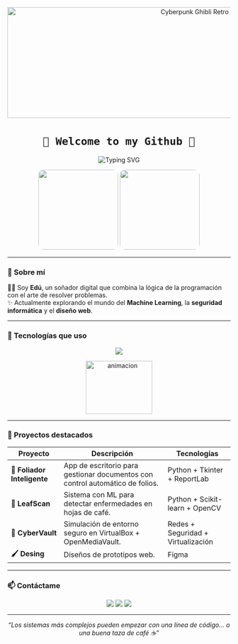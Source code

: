 <!-- 🎮 BANNER RETRO -->

<!-- Fondo degradado + GIF sobrepuesto -->
<p align="center" >
  <img src="https://media3.giphy.com/media/v1.Y2lkPTc5MGI3NjExemRhMXNmbzk2bDh3Y242dnRhMXVrMnJsMjdnb3RmdnFtNDBsZ2E2aCZlcD12MV9pbnRlcm5hbF9naWZfYnlfaWQmY3Q9Zw/LlKN0pAfAduGRYWdbQ/giphy.gif" 
       alt="Cyberpunk Ghibli Retro Animation" 
       width="900" height="250" />
</p>

<h1 align="center">
  <code>👾 Welcome to my Github 👾</code>
</h1>

<!-- 🧙‍♂️ INTRO ANIMADA -->
<p align="center">
  <img src="https://readme-typing-svg.herokuapp.com?font=VT323&size=28&pause=1000&color=00FF41&center=true&vCenter=true&width=700&lines=Estudiante+de+Ingeniería+de+Sistemas;Apasionado+por+la+IA,+ciberseguridad+y+el+desarrollo+web;Creando+soluciones+con+magia+tecnológica" alt="Typing SVG" />
</p>

<!-- 🌌 IMÁGENES ANIMADAS A LOS LADOS -->
<p align="center">
  <img src="https://media.giphy.com/media/26AHONQ79FdWZhAI0/giphy.gif" width="180" style="border-radius: 12px;"/>
  <img src="https://media.giphy.com/media/LHZyixOnHwDDy/giphy.gif" width="180" style="border-radius: 12px;"/>
</p>

---

### 🧠 Sobre mí

👨‍💻 Soy **Edú**, un soñador digital que combina la lógica de la programación con el arte de resolver problemas.  
✨ Actualmente explorando el mundo del **Machine Learning**, la **seguridad informática** y el **diseño web**.  

---

### 🧰 Tecnologías que uso

<p align="center">
  <img src="https://skillicons.dev/icons?i=python,js,html,css,react,nodejs,mongodb,git,linux" />
</p>

<div align="center">
  <img  src="https://media.giphy.com/media/NXaDG7XPGd7iZFDZ27/giphy.gif?cid=ecf05e47s1818gu461ouorzkxq9bunbkkzb9wierbexxwtqt&ep=v1_gifs_related&rid=giphy.gif&ct=g"
  alt="animacion" height="120" width="150" ">
</div>

---

### 🚀 Proyectos destacados

| Proyecto | Descripción | Tecnologías |
|---------|-------------|-------------|
| **📄 Foliador Inteligente** | App de escritorio para gestionar documentos con control automático de folios. | Python + Tkinter + ReportLab |
| **🌿 LeafScan** | Sistema con ML para detectar enfermedades en hojas de café. | Python + Scikit-learn + OpenCV |
| **🔐 CyberVault** | Simulación de entorno seguro en VirtualBox + OpenMediaVault. | Redes + Seguridad + Virtualización |
| **🖌️ Desing** | Diseños de prototipos web. | Figma |

---

### 📫 Contáctame

<p align="center">
  <a href="mailto:eduardoanthonny283@gmail.com"><img src="https://img.shields.io/badge/eduardoanthonny283@outlook.com-red?style=for-the-badge&logo=gmail&logoColor=white"/></a>
  <a href="https://www.linkedin.com/in/eduardomariñosvergaray"><img src="https://img.shields.io/badge/LinkedIn-Ed-blue?style=for-the-badge&logo=linkedin&logoColor=white"/></a>
  <a href="https://github.com/EduArsene"><img src="https://img.shields.io/badge/GitHub-@EduArsene-333?style=for-the-badge&logo=github&logoColor=white"/></a>
</p>

---

<p align="center"><i>“Los sistemas más complejos pueden empezar con una línea de código… o una buena taza de café ☕”</i></p>
